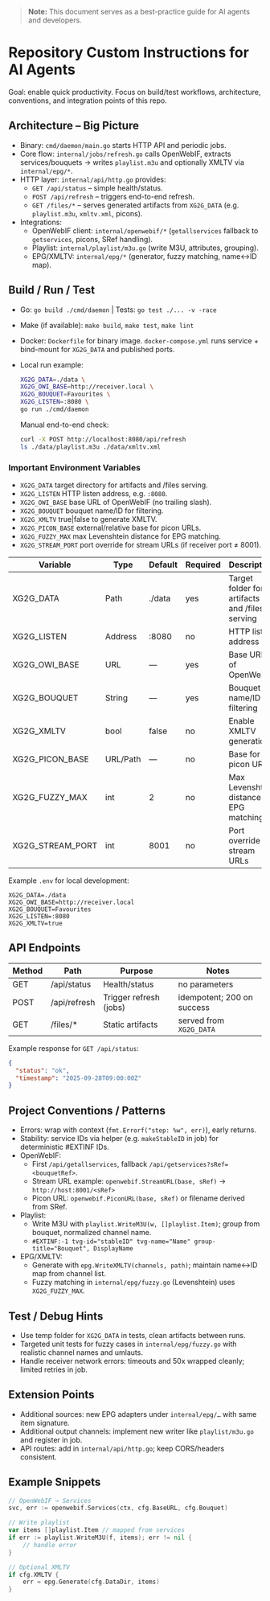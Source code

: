 > **Note:** This document serves as a best-practice guide for AI agents and developers.

# Repository Custom Instructions for AI Agents

Goal: enable quick productivity. Focus on build/test workflows, architecture, conventions, and integration points of this repo.

## Architecture – Big Picture
- Binary: `cmd/daemon/main.go` starts HTTP API and periodic jobs.
- Core flow: `internal/jobs/refresh.go` calls OpenWebIF, extracts services/bouquets → writes `playlist.m3u` and optionally XMLTV via `internal/epg/*`.
- HTTP layer: `internal/api/http.go` provides:
  - `GET /api/status` – simple health/status.
  - `POST /api/refresh` – triggers end-to-end refresh.
  - `GET /files/*` – serves generated artifacts from `XG2G_DATA` (e.g. `playlist.m3u`, `xmltv.xml`, picons).
- Integrations:
  - OpenWebIF client: `internal/openwebif/*` (`getallservices` fallback to `getservices`, picons, SRef handling).
  - Playlist: `internal/playlist/m3u.go` (write M3U, attributes, grouping).
  - EPG/XMLTV: `internal/epg/*` (generator, fuzzy matching, name↔ID map).

## Build / Run / Test
- Go: `go build ./cmd/daemon`  |  Tests: `go test ./... -v -race`
- Make (if available): `make build`, `make test`, `make lint`
- Docker: `Dockerfile` for binary image. `docker-compose.yml` runs service + bind-mount for `XG2G_DATA` and published ports.

- Local run example:
  ```bash
  XG2G_DATA=./data \
  XG2G_OWI_BASE=http://receiver.local \
  XG2G_BOUQUET=Favourites \
  XG2G_LISTEN=:8080 \
  go run ./cmd/daemon
  ```

  Manual end-to-end check:
  ```bash
  curl -X POST http://localhost:8080/api/refresh
  ls ./data/playlist.m3u ./data/xmltv.xml
  ```

### Important Environment Variables
- `XG2G_DATA` target directory for artifacts and /files serving.
- `XG2G_LISTEN` HTTP listen address, e.g. `:8080`.
- `XG2G_OWI_BASE` base URL of OpenWebIF (no trailing slash).
- `XG2G_BOUQUET` bouquet name/ID for filtering.
- `XG2G_XMLTV` true|false to generate XMLTV.
- `XG2G_PICON_BASE` external/relative base for picon URLs.
- `XG2G_FUZZY_MAX` max Levenshtein distance for EPG matching.
- `XG2G_STREAM_PORT` port override for stream URLs (if receiver port ≠ 8001).

| Variable         | Type     | Default | Required | Description                                      |
|------------------|----------|---------|----------|------------------------------------------------|
| XG2G_DATA        | Path     | ./data  | yes      | Target folder for artifacts and /files serving |
| XG2G_LISTEN      | Address  | :8080   | no       | HTTP listen address                             |
| XG2G_OWI_BASE    | URL      | —       | yes      | Base URL of OpenWebIF                           |
| XG2G_BOUQUET     | String   | —       | yes      | Bouquet name/ID for filtering                   |
| XG2G_XMLTV       | bool     | false   | no       | Enable XMLTV generation                         |
| XG2G_PICON_BASE  | URL/Path | —       | no       | Base for picon URLs                             |
| XG2G_FUZZY_MAX   | int      | 2       | no       | Max Levenshtein distance for EPG matching      |
| XG2G_STREAM_PORT | int      | 8001    | no       | Port override for stream URLs                   |

Example `.env` for local development:
```env
XG2G_DATA=./data
XG2G_OWI_BASE=http://receiver.local
XG2G_BOUQUET=Favourites
XG2G_LISTEN=:8080
XG2G_XMLTV=true
```

## API Endpoints

| Method | Path          | Purpose                    | Notes                      |
|--------|---------------|----------------------------|----------------------------|
| GET    | /api/status   | Health/status              | no parameters              |
| POST   | /api/refresh  | Trigger refresh (jobs)     | idempotent; 200 on success |
| GET    | /files/*      | Static artifacts           | served from `XG2G_DATA`    |

Example response for `GET /api/status`:
```json
{
  "status": "ok",
  "timestamp": "2025-09-28T09:00:00Z"
}
```

## Project Conventions / Patterns
- Errors: wrap with context (`fmt.Errorf("step: %w", err)`), early returns.
- Stability: service IDs via helper (e.g. `makeStableID` in job) for deterministic #EXTINF IDs.
- OpenWebIF:
  - First `/api/getallservices`, fallback `/api/getservices?sRef=<bouquetRef>`.
  - Stream URL example: `openwebif.StreamURL(base, sRef)` → `http://host:8001/<sRef>`
  - Picon URL: `openwebif.PiconURL(base, sRef)` or filename derived from SRef.
- Playlist:
  - Write M3U with `playlist.WriteM3U(w, []playlist.Item)`; group from bouquet, normalized channel name.
  - `#EXTINF:-1 tvg-id="stableID" tvg-name="Name" group-title="Bouquet", DisplayName`
- EPG/XMLTV:
  - Generate with `epg.WriteXMLTV(channels, path)`; maintain name↔ID map from channel list.
  - Fuzzy matching in `internal/epg/fuzzy.go` (Levenshtein) uses `XG2G_FUZZY_MAX`.

## Test / Debug Hints
- Use temp folder for `XG2G_DATA` in tests, clean artifacts between runs.
- Targeted unit tests for fuzzy cases in `internal/epg/fuzzy.go` with realistic channel names and umlauts.
- Handle receiver network errors: timeouts and 50x wrapped cleanly; limited retries in job.

## Extension Points
- Additional sources: new EPG adapters under `internal/epg/…` with same item signature.
- Additional output channels: implement new writer like `playlist/m3u.go` and register in job.
- API routes: add in `internal/api/http.go`; keep CORS/headers consistent.

## Example Snippets

```go
// OpenWebIF → Services
svc, err := openwebif.Services(ctx, cfg.BaseURL, cfg.Bouquet)
```

```go
// Write playlist
var items []playlist.Item // mapped from services
if err := playlist.WriteM3U(f, items); err != nil {
    // handle error
}
```

```go
// Optional XMLTV
if cfg.XMLTV {
    err = epg.Generate(cfg.DataDir, items)
}
```
